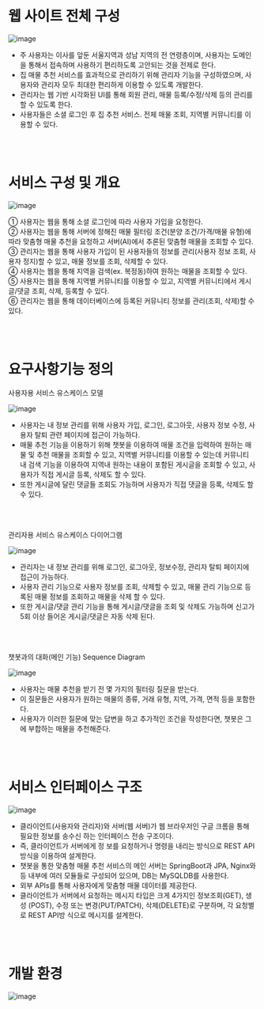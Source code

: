 # 웹 사이트 전체 구성
![image](https://github.com/gachon-graduate-project1/Backend/assets/109260733/50783483-511d-4b31-b80f-82b1955f39b7)

- 주 사용자는 이사를 앞둔 서울지역과 성남 지역의 전 연령층이며, 사용자는 도메인을 통해서 접속하며 사용하기 편리하도록 고안되는 것을 전제로 한다. 
- 집 매물 추천 서비스를 효과적으로 관리하기 위해 관리자 기능을 구성하였으며, 사용자와 관리자 모두 최대한 편리하게 이용할 수 있도록 개발한다. 
- 관리자는 웹 기반 시각화된 UI를 통해 회원 관리, 매물 등록/수정/삭제 등의 관리를 할 수 있도록 한다.
- 사용자들은 소셜 로그인 후 집 추천 서비스. 전체 매물 조회, 지역별 커뮤니티를 이용할 수 있다.

<br></br>

# 서비스 구성 및 개요

![image](https://github.com/gachon-graduate-project1/Backend/assets/109260733/3f50b790-5f18-4388-aa47-e0b012ef0069)

① 사용자는 웹을 통해 소셜 로그인에 따라 사용자 가입을 요청한다. </br>
② 사용자는 웹을 통해 서버에 정해진 매물 필터링 조건(분양 조건/가격/매물 유형)에 따라 맞춤형 매물 추천을 요청하고 서버(AI)에서 추론된 맞춤형 매물을 조회할 수 있다. </br>
③ 관리자는 웹을 통해 사용자 가입이 된 사용자들의 정보를 관리(사용자 정보 조회, 사용자 정지)할 수 있고, 매물 정보를 조회, 삭제할 수 있다. </br>
④ 사용자는 웹을 통해 지역을 검색(ex. 복정동)하여 원하는 매물을 조회할 수 있다. </br>
⑤ 사용자는 웹을 통해 지역별 커뮤니티를 이용할 수 있고, 지역별 커뮤니티에서 게시글/댓글 조회, 삭제, 등록할 수 있다. </br>
⑥ 관리자는 웹을 통해 데이터베이스에 등록된 커뮤니티 정보를 관리(조회, 삭제)할 수 있다. </br>

<br></br>

# 요구사항기능 정의

사용자용 서비스 유스케이스 모델

![image](https://github.com/gachon-graduate-project1/Backend/assets/109260733/e6f4128b-6514-467e-9dab-83aa652be3fe)

- 사용자는 내 정보 관리를 위해 사용자 가입, 로그인, 로그아웃, 사용자 정보 수정, 사용자 탈퇴 관련 페이지에 접근이 가능하다.
- 매물 추천 기능을 이용하기 위해 챗봇을 이용하여 매물 조건을 입력하여 원하는 매물 및 추천 매물을 조회할 수 있고, 지역별 커뮤니티를 이용할 수 있는데 커뮤니티 내 검색 기능을 이용하여 지역내 원하는 내용이 포함된 게시글을 조회할 수 있고, 사용자가 직접 게시글 등록, 삭제도 할 수 있다.
- 또한 게시글에 달린 댓글들 조회도 가능하며 사용자가 직접 댓글을 등록, 삭제도 할 수 있다.
  
<br></br>

관리자용 서비스 유스케이스 다이어그램

![image](https://github.com/gachon-graduate-project1/Backend/assets/109260733/06401f6d-bc6c-4d1d-a208-7e1f3b4c5620)

- 관리자는 내 정보 관리를 위해 로그인, 로그아웃, 정보수정, 관리자 탈퇴 페이지에 접근이 가능하다.
- 사용자 관리 기능으로 사용자 정보를 조회, 삭제할 수 있고, 매물 관리 기능으로 등록된 매물 정보를 조회하고 매물을 삭제 할 수 있다.
- 또한 게시글/댓글 관리 기능을 통해 게시글/댓글을 조회 및 삭제도 가능하며 신고가 5회 이상 들어온 게시글/댓글은 자동 삭제 된다.

<br></br>

챗봇과의 대화(메인 기능) Sequence Diagram

![image](https://github.com/gachon-graduate-project1/Backend/assets/109260733/58ac68e1-d05f-4b53-9237-507cb3d2d65b)

- 사용자는 매물 추천을 받기 전 몇 가지의 필터링 질문을 받는다.
- 이 질문들은 사용자가 원하는 매물의 종류, 거래 유형, 지역, 가격, 면적 등을 포함한다.
- 사용자가 이러한 질문에 맞는 답변을 하고 추가적인 조건을 작성한다면, 챗봇은 그에 부합하는 매물을 추천해준다.  


<br></br>
# 서비스 인터페이스 구조

![image](https://github.com/gachon-graduate-project1/Backend/assets/109260733/cc7a9b3e-3976-4188-aec8-7af0a0a9d2c9)

- 클라이언트(사용자와 관리자)와 서버(웹 서버)가 웹 브라우저인 구글 크롬을 통해 필요한 정보를 송수신 하는 인터페이스 전송 구조이다.
- 즉, 클라이언트가 서버에게 정 보를 요청하거나 명령을 내리는 방식으로 REST API 방식을 이용하여 설계한다.
- 챗봇을 통한 맞춤형 매물 추천 서비스의 메인 서버는 SpringBoot과 JPA, Nginx와 등 내부에 여러 모듈들로 구성되어 있으며, DB는 MySQLDB를 사용한다.
- 외부 APIs를 통해 사용자에게 맞춤형 매물 데이터를 제공한다.
- 클라이언트가 서버에서 요청하는 메시지 타입은 크게 4가지인 정보조회(GET), 생성 (POST), 수정 또는 변경(PUT/PATCH), 삭제(DELETE)로 구분하며, 각 요청별로 REST API방 식으로 메시지를 설계한다.

<br></br>
# 개발 환경

![image](https://github.com/gachon-graduate-project1/Backend/assets/109260733/02d6b305-1827-48d6-9ea2-2792c08df3e7)


  
